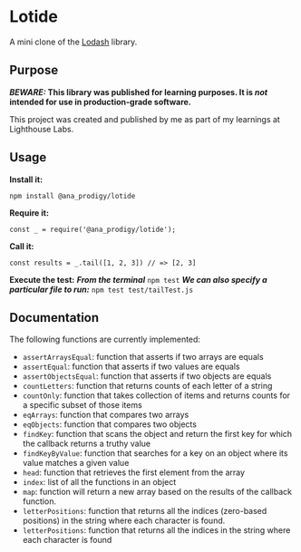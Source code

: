 # Lotide

A mini clone of the [Lodash](https://lodash.com) library.

## Purpose

**_BEWARE:_ This library was published for learning purposes. It is _not_ intended for use in production-grade software.**

This project was created and published by me as part of my learnings at Lighthouse Labs. 

## Usage

**Install it:**

`npm install @ana_prodigy/lotide`

**Require it:**

`const _ = require('@ana_prodigy/lotide');`

**Call it:**

`const results = _.tail([1, 2, 3]) // => [2, 3]`

**Execute the test:**
***From the terminal***
`npm test`
***We can also specify a particular file to run:***
`npm test test/tailTest.js`

## Documentation

The following functions are currently implemented:

* `assertArraysEqual`: function that asserts if two arrays are equals
* `assertEqual`: function that asserts if two values are equals
* `assertObjectsEqual`: function that asserts if two objects are equals
* `countLetters`: function that returns counts of each letter of a string
* `countOnly`: function that takes collection of items and returns counts for a specific subset of those items
* `eqArrays`: function that compares two arrays
* `eqObjects`: function that compares two objects
* `findKey`: function that scans the object and return the first key for which the callback returns a truthy value
* `findKeyByValue`: function that searches for a key on an object where its value matches a given value
* `head`: function that retrieves the first element from the array
* `index`: list of all the functions in an object
* `map`: function will return a new array based on the results of the callback function.
* `letterPositions`: function that returns all the indices (zero-based positions) in the string where each character is found.
* `letterPositions`: function that returns all the indices in the string where each character is found